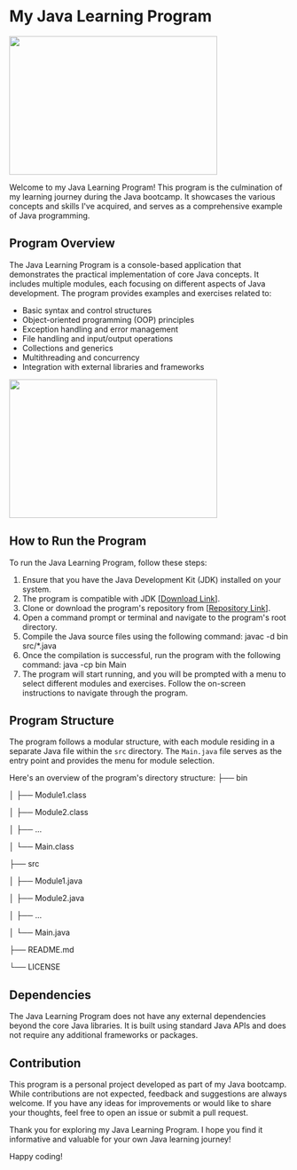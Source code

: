 # My Java Learning Program

<img align="centre" height="250" width="375" alt="" src="https://branditechture.agency/brand-logos/wp-content/uploads/wpdm-cache/Java-900x0.png" />

Welcome to my Java Learning Program! This program is the culmination of my learning journey during the Java bootcamp. It showcases the various concepts and skills I've acquired, and serves as a comprehensive example of Java programming.

## Program Overview

The Java Learning Program is a console-based application that demonstrates the practical implementation of core Java concepts. It includes multiple modules, each focusing on different aspects of Java development. The program provides examples and exercises related to:

- Basic syntax and control structures
- Object-oriented programming (OOP) principles
- Exception handling and error management
- File handling and input/output operations
- Collections and generics
- Multithreading and concurrency
- Integration with external libraries and frameworks

<img align="centre" height="250" width="375" alt="" src="https://raw.githubusercontent.com/iampavangandhi/iampavangandhi/master/gifs/coder.gif" />

## How to Run the Program

To run the Java Learning Program, follow these steps:

1. Ensure that you have the Java Development Kit (JDK) installed on your system. 
2. The program is compatible with JDK [[Download Link](https://www.oracle.com/java/technologies/javase-downloads.html)].
3. Clone or download the program's repository from [[Repository Link](https://github.com/parthasarathy27/workspacejava)].
4. Open a command prompt or terminal and navigate to the program's root directory.
5. Compile the Java source files using the following command:
javac -d bin src/*.java
6. Once the compilation is successful, run the program with the following command:
java -cp bin Main
7. The program will start running, and you will be prompted with a menu to select different modules and exercises. Follow the on-screen instructions to navigate through the program.

## Program Structure

The program follows a modular structure, with each module residing in a separate Java file within the `src` directory. The `Main.java` file serves as the entry point and provides the menu for module selection.

Here's an overview of the program's directory structure:
├── bin

│ ├── Module1.class

│ ├── Module2.class

│ ├── ...

│ └── Main.class

├── src

│ ├── Module1.java

│ ├── Module2.java

│ ├── ...

│ └── Main.java

├── README.md

└── LICENSE

## Dependencies

The Java Learning Program does not have any external dependencies beyond the core Java libraries. It is built using standard Java APIs and does not require any additional frameworks or packages.

## Contribution

This program is a personal project developed as part of my Java bootcamp. While contributions are not expected, feedback and suggestions are always welcome. If you have any ideas for improvements or would like to share your thoughts, feel free to open an issue or submit a pull request.

Thank you for exploring my Java Learning Program. I hope you find it informative and valuable for your own Java learning journey!

Happy coding!
